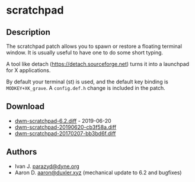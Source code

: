 scratchpad
==========

Description
-----------
The scratchpad patch allows you to spawn or restore a floating terminal window.
It is usually useful to have one to do some short typing.

A tool like detach (https://detach.sourceforge.net) turns it into a launchpad
for X applications.

By default your terminal (st) is used, and the default key binding is
`MODKEY+XK_grave`. A `config.def.h` change is included in the patch.

Download
--------
* [dwm-scratchpad-6.2.diff](dwm-scratchpad-6.2.diff) - 2019-06-20
* [dwm-scratchpad-20190620-cb3f58a.diff](dwm-scratchpad-20190620-cb3f58a.diff)
* [dwm-scratchpad-20170207-bb3bd6f.diff](dwm-scratchpad-20170207-bb3bd6f.diff)

Authors
-------
* Ivan J. <parazyd@dyne.org>
* Aaron D. <aaron@duxler.xyz> (mechanical update to 6.2 and bugfixes)
